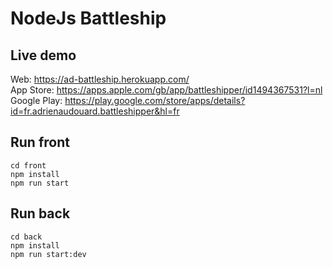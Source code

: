 # NodeJs Battleship

## Live demo
Web: https://ad-battleship.herokuapp.com/  
App Store: https://apps.apple.com/gb/app/battleshipper/id1494367531?l=nl  
Google Play: https://play.google.com/store/apps/details?id=fr.adrienaudouard.battleshipper&hl=fr

## Run front

```
cd front
npm install
npm run start
```

## Run back

```
cd back
npm install
npm run start:dev
```
